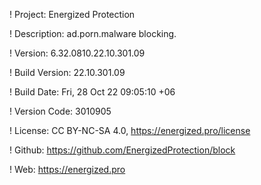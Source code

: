 ! Project: Energized Protection

! Description: ad.porn.malware blocking.

! Version: 6.32.0810.22.10.301.09

! Build Version: 22.10.301.09

! Build Date: Fri, 28 Oct 22 09:05:10 +06

! Version Code: 3010905

! License: CC BY-NC-SA 4.0, https://energized.pro/license

! Github: https://github.com/EnergizedProtection/block

! Web: https://energized.pro
